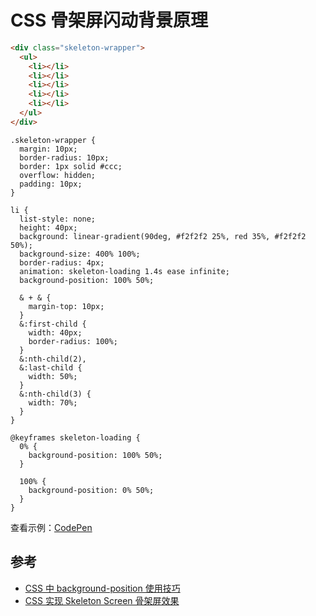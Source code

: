 # CSS 骨架屏闪动背景原理

```html
<div class="skeleton-wrapper">
  <ul>
    <li></li>
    <li></li>
    <li></li>
    <li></li>
    <li></li>
  </ul>
</div>
```

```less
.skeleton-wrapper {
  margin: 10px;
  border-radius: 10px;
  border: 1px solid #ccc;
  overflow: hidden;
  padding: 10px;
}

li {
  list-style: none;
  height: 40px;
  background: linear-gradient(90deg, #f2f2f2 25%, red 35%, #f2f2f2 50%);
  background-size: 400% 100%;
  border-radius: 4px;
  animation: skeleton-loading 1.4s ease infinite;
  background-position: 100% 50%;

  & + & {
    margin-top: 10px;
  }
  &:first-child {
    width: 40px;
    border-radius: 100%;
  }
  &:nth-child(2),
  &:last-child {
    width: 50%;
  }
  &:nth-child(3) {
    width: 70%;
  }
}

@keyframes skeleton-loading {
  0% {
    background-position: 100% 50%;
  }

  100% {
    background-position: 0% 50%;
  }
}
```

查看示例：[CodePen](https://codepen.io/xing_he/pen/dyGOGVp?editors=1100)

## 参考

- [CSS 中 background-position 使用技巧](https://www.cnblogs.com/ecmasea/p/9150595.html)
- [CSS 实现 Skeleton Screen 骨架屏效果](https://www.jb51.net/css/730828.html)

